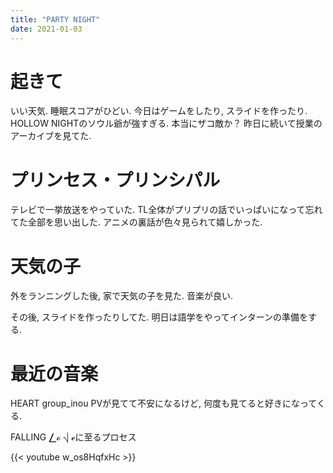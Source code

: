 ```yaml
---
title: "PARTY NIGHT"
date: 2021-01-03
---
```


# 起きて
いい天気. 睡眠スコアがひどい. 今日はゲームをしたり, スライドを作ったり. HOLLOW NIGHTのソウル爺が強すぎる. 本当にザコ敵か？
昨日に続いて授業のアーカイブを見てた.

# プリンセス・プリンシパル
テレビで一挙放送をやっていた. TL全体がプリプリの話でいっぱいになって忘れてた全部を思い出した. アニメの裏話が色々見られて嬉しかった.

# 天気の子
外をランニングした後, 家で天気の子を見た. 音楽が良い.

その後, スライドを作ったりしてた. 明日は語学をやってインターンの準備をする.

# 最近の音楽
HEART group_inou
PVが見てて不安になるけど, 何度も見てると好きになってくる.

FALLING ⎳ℴ ⎷ ℯに至るプロセス

{{< youtube w_os8HqfxHc >}}